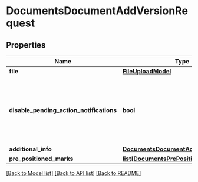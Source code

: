 # DocumentsDocumentAddVersionRequest

## Properties
Name | Type | Description | Notes
------------ | ------------- | ------------- | -------------
**file** | [**FileUploadModel**](FileUploadModel.md) |  | [optional] 
**disable_pending_action_notifications** | **bool** | If true the notifications of pending actions won&#x27;t be sent to the participants of the first step. | [optional] 
**additional_info** | [**DocumentsDocumentAdditionalInfoData**](DocumentsDocumentAdditionalInfoData.md) |  | [optional] 
**pre_positioned_marks** | [**list[DocumentsPrePositionedMarkModel]**](DocumentsPrePositionedMarkModel.md) |  | [optional] 

[[Back to Model list]](../README.md#documentation-for-models) [[Back to API list]](../README.md#documentation-for-api-endpoints) [[Back to README]](../README.md)

